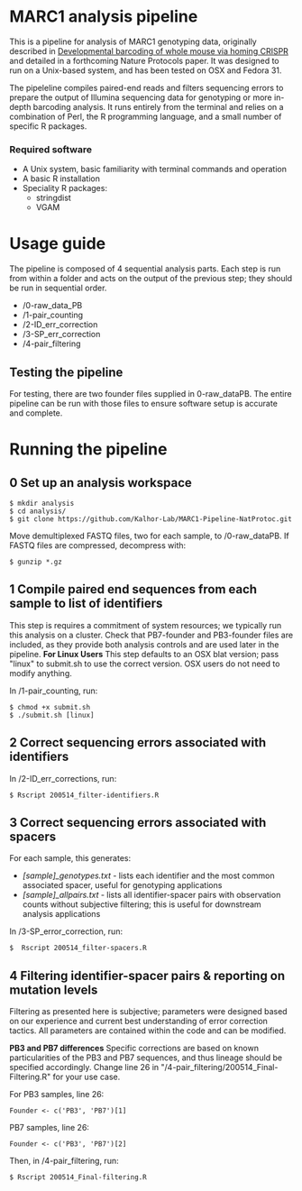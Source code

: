 # MARC1 analysis pipeline

This is a pipeline for analysis of MARC1 genotyping data, originally described in [Developmental barcoding of whole mouse via homing CRISPR](https://science.sciencemag.org/content/361/6405/eaat9804.long) and detailed in a forthcoming Nature Protocols paper. It was designed to run on a Unix-based system, and has been tested on OSX and Fedora 31. 

The pipeleline compiles paired-end reads and filters sequencing errors to prepare the output of Illumina sequencing data for genotyping or more in-depth barcoding analysis. It runs entirely from the terminal and relies on a combination of Perl, the R programming language, and a small number of specific R packages.

### Required software

* A Unix system, basic familiarity with terminal commands and operation
* A basic R installation
* Speciality R packages:
  - stringdist
  - VGAM

# Usage guide

The pipeline is composed of 4 sequential analysis parts. Each step is run from within a folder and acts on the output of the previous step; they should be run in sequential order.

* /0-raw_data_PB  
* /1-pair_counting 
* /2-ID_err_correction
* /3-SP_err_correction  
* /4-pair_filtering 

## Testing the pipeline
For testing, there are two founder files supplied in 0-raw_dataPB. The entire pipeline can be run with those files to ensure software setup is accurate and complete.

# Running the pipeline

## 0 Set up an analysis workspace
  ```
 $ mkdir analysis 
 $ cd analysis/
 $ git clone https://github.com/Kalhor-Lab/MARC1-Pipeline-NatProtoc.git
 ```

Move demultiplexed FASTQ files, two for each sample, to /0-raw_dataPB. If FASTQ files are compressed, decompress with:
 ```
 $ gunzip *.gz
 ```
## 1 Compile paired end sequences from each sample to list of identifiers
This step is requires a commitment of system resources; we typically run this analysis on a cluster. Check that PB7-founder and PB3-founder files are included, as they provide both analysis controls and are used later in the pipeline. 
**For Linux Users** This step defaults to an OSX blat version; pass "linux" to submit.sh to use the correct version. OSX users do not need to modify anything.

In /1-pair_counting, run:
  ```
  $ chmod +x submit.sh
  $ ./submit.sh [linux]
  ```
## 2 Correct sequencing errors associated with identifiers 

In /2-ID_err_corrections, run:
  ```
  $ Rscript 200514_filter-identifiers.R
  ```

## 3 Correct sequencing errors associated with spacers

For each sample, this generates: 
  * _[sample]\_genotypes.txt_  - lists each identifier and the most common associated spacer, useful for genotyping applications
  * _[sample]\_allpairs.txt_  - lists all identifier-spacer pairs with observation counts without subjective filtering; this is useful for downstream analysis applications
 
In /3-SP_error_correction, run: 
  ```
  $  Rscript 200514_filter-spacers.R
  ```
  
## 4 Filtering identifier-spacer pairs & reporting on mutation levels

Filtering as presented here is subjective; parameters were designed based on our experience and current best understanding of error correction tactics. All parameters are contained within the code and can be modified.
  
**PB3 and PB7 differences** Specific corrections are based on known particularities of the PB3 and PB7 sequences, and thus lineage should be specified accordingly. Change line 26 in "/4-pair_filtering/200514_Final-Filtering.R" for your use case.

For PB3 samples, line 26:
  ```
  Founder <- c('PB3', 'PB7')[1]                   
  ```

PB7 samples, line 26:
  ```
  Founder <- c('PB3', 'PB7')[2]                   
  ```

Then, in /4-pair_filtering, run:
  ```
  $ Rscript 200514_Final-filtering.R
  ```
  
  
